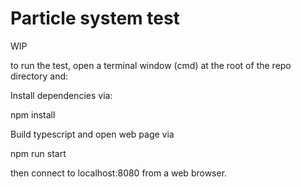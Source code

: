 
# Particle system test

WIP

to run the test, open a terminal window (cmd) at the root of the repo directory and:

Install dependencies via: 

npm install

Build typescript and open web page via 

npm run start 


then connect to localhost:8080 from a web browser.
